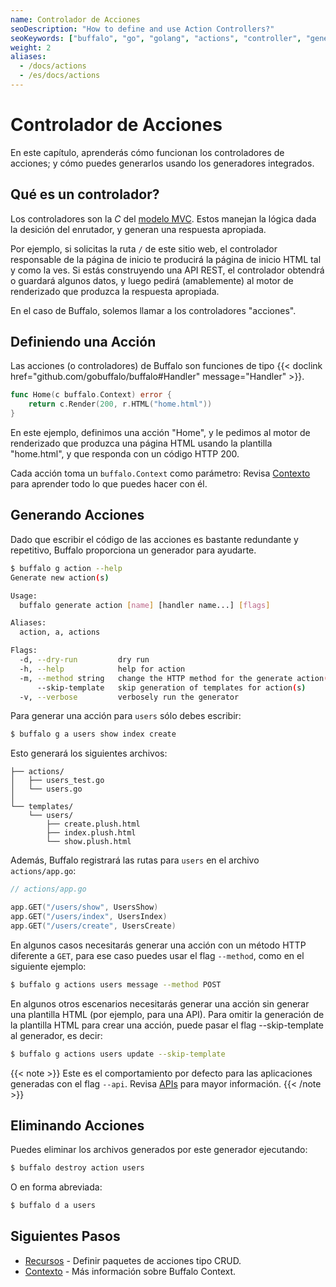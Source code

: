 ```yaml
---
name: Controlador de Acciones
seoDescription: "How to define and use Action Controllers?"
seoKeywords: ["buffalo", "go", "golang", "actions", "controller", "generator"]
weight: 2
aliases:
  - /docs/actions
  - /es/docs/actions
---
```


# Controlador de Acciones

En este capítulo, aprenderás cómo funcionan los controladores de acciones; y cómo puedes generarlos usando los generadores integrados.

## Qué es un controlador?

Los controladores son la *C* del [modelo MVC](https://es.wikipedia.org/wiki/Modelo%E2%80%93vista%E2%80%93controlador). Estos manejan la lógica dada la desición del enrutador, y generan una respuesta apropiada.

Por ejemplo, si solicitas la ruta `/` de este sitio web, el controlador responsable de la página de inicio te producirá la página de inicio HTML tal y como la ves. Si estás construyendo una API REST, el controlador obtendrá o guardará algunos datos, y luego pedirá (amablemente) al motor de renderizado que produzca la respuesta apropiada.

En el caso de Buffalo, solemos llamar a los controladores "acciones".
## Definiendo una Acción

Las acciones (o controladores) de Buffalo son funciones de tipo {{< doclink href="github.com/gobuffalo/buffalo#Handler" message="Handler" >}}.

```go
func Home(c buffalo.Context) error {
	return c.Render(200, r.HTML("home.html"))
}
```

En este ejemplo, definimos una acción "Home", y le pedimos al motor de renderizado que produzca una página HTML usando la plantilla "home.html", y que responda con un código HTTP 200.

Cada acción toma un `buffalo.Context` como parámetro: Revisa [Contexto](/es/documentation/request_handling/context) para aprender todo lo que puedes hacer con él.

## Generando Acciones

Dado que escribir el código de las acciones es bastante redundante y repetitivo, Buffalo proporciona un generador para ayudarte.

```bash
$ buffalo g action --help
Generate new action(s)

Usage:
  buffalo generate action [name] [handler name...] [flags]

Aliases:
  action, a, actions

Flags:
  -d, --dry-run         dry run
  -h, --help            help for action
  -m, --method string   change the HTTP method for the generate action(s) (default "GET")
      --skip-template   skip generation of templates for action(s)
  -v, --verbose         verbosely run the generator
```

Para generar una acción para `users` sólo debes escribir:

```bash
$ buffalo g a users show index create
```

Esto generará los siguientes archivos:

```erb
├── actions/
│	├── users_test.go
│	└── users.go
│
└── templates/
	└── users/
		├── create.plush.html
		├── index.plush.html
		└── show.plush.html
```

Además, Buffalo registrará las rutas para `users` en el archivo `actions/app.go`:

```go
// actions/app.go

app.GET("/users/show", UsersShow)
app.GET("/users/index", UsersIndex)
app.GET("/users/create", UsersCreate)
```

En algunos casos necesitarás generar una acción con un método HTTP diferente a `GET`, para ese caso puedes usar el flag `--method`, como en el siguiente ejemplo:

```bash
$ buffalo g actions users message --method POST
```

En algunos otros escenarios necesitarás generar una acción sin generar una plantilla HTML (por ejemplo, para una API). Para omitir la generación de la plantilla HTML para crear una acción, puede pasar el flag --skip-template al generador, es decir:

```bash
$ buffalo g actions users update --skip-template
```

{{< note >}}
Este es el comportamiento por defecto para las aplicaciones generadas con el flag `--api`. Revisa [APIs](/documentation/guides/apis/) para mayor información.
{{< /note >}}

## Eliminando Acciones

Puedes eliminar los archivos generados por este generador ejecutando:

```bash
$ buffalo destroy action users
```

O en forma abreviada:

```bash
$ buffalo d a users
```

## Siguientes Pasos

* [Recursos](/es/documentation/request_handling/resources) - Definir paquetes de acciones tipo CRUD.
* [Contexto](/es/documentation/request_handling/context) - Más información sobre Buffalo Context.
